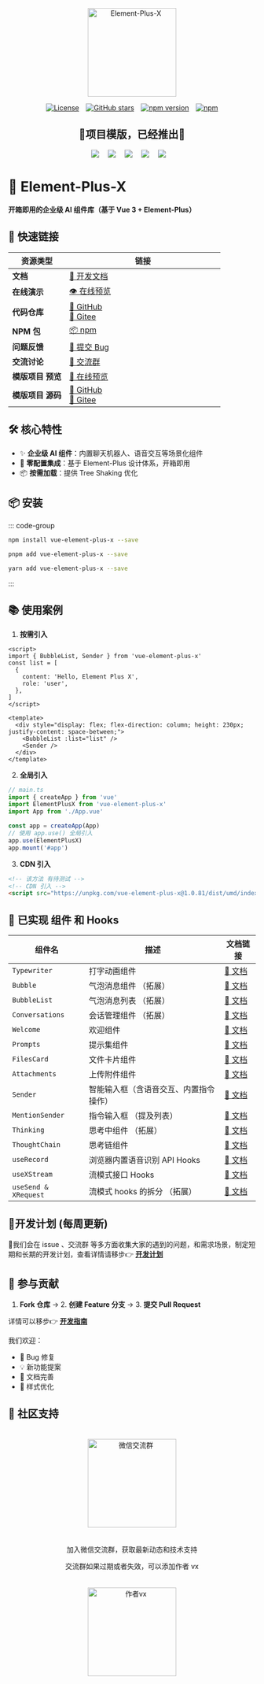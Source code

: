 <div align="center">
  <a href="https://element-plus-x.com">
    <img src="https://cdn.element-plus-x.com/element-plus-x.png" alt="Element-Plus-X" width="180" class="logo" />
  </a>
</div>

<div align="center">

  [![License](https://img.shields.io/badge/license-MIT-blue)](https://github.com/HeJiaYue520/Element-Plus-X/blob/main/LICENSE)&emsp;[![GitHub stars](https://img.shields.io/github/stars/HeJiaYue520/Element-Plus-X)](https://github.com/HeJiaYue520/Element-Plus-X)&emsp;[![npm version](https://img.shields.io/npm/v/vue-element-plus-x)](https://www.npmjs.com/package/vue-element-plus-x)&emsp;[![npm](https://img.shields.io/npm/dm/vue-element-plus-x.svg)](https://www.npmjs.com/package/vue-element-plus-x)

</div>

<div align="center">
<h2>💖项目模版，已经推出💖</h2>
<img src="https://cdn.element-plus-x.com/chat/1.webp" />&emsp;
<img src="https://cdn.element-plus-x.com/demo.webp" calss="element-plus-x-bubble" />&emsp;
<img src="https://cdn.element-plus-x.com/demo1.webp" calss="element-plus-x-bubble" />&emsp;
<img src="https://cdn.element-plus-x.com/demo3.webp" calss="element-plus-x-bubble" />&emsp;
<img src="https://cdn.element-plus-x.com/demo4.webp" calss="element-plus-x-bubble" />&emsp;
</div>

# 🚀 Element-Plus-X
**开箱即用的企业级 AI 组件库（基于 Vue 3 + Element-Plus）**

## 📢 快速链接
| 资源类型         | <div style="width: 300px;" >链接</div>                                                                 |
|------------------|----------------------------------------------------------------------|
| **文档**         | [📖 开发文档](https://element-plus-x.com)                             |
| **在线演示**     | [👁️ 在线预览](https://v.element-plus-x.com)                         |
| **代码仓库**     | [🐙 GitHub](https://github.com/element-plus-x/Element-Plus-X) <br> [🚠 Gitee](https://gitee.com/he-jiayue/element-plus-x)           |
| **NPM 包**       | [📦 npm](https://www.npmjs.com/package/vue-element-plus-x)           |
| **问题反馈**     | [🐛 提交 Bug](https://github.com/element-plus-x/Element-Plus-X/issues)  |
| **交流讨论**     | [🐒 交流群](https://github.com/element-plus-x/Element-Plus-X?tab=readme-ov-file#-%E7%A4%BE%E5%8C%BA%E6%94%AF%E6%8C%81)  |
| **模版项目 预览** | [👀 在线预览](https://chat.element-plus-x.com/)                       |
| **模版项目 源码** | [🐙 GitHub](https://github.com/HeJiaYue520/ruoyi-element-ai) <br> [🚠 Gitee](https://gitee.com/he-jiayue/ruoyi-element-ai)  |

## 🛠️ 核心特性
- ✨ **企业级 AI 组件**：内置聊天机器人、语音交互等场景化组件
- 🚀 **零配置集成**：基于 Element-Plus 设计体系，开箱即用
- 📦 **按需加载**：提供 Tree Shaking 优化

## 📦 安装
::: code-group
```sh [npm]
npm install vue-element-plus-x --save
```

```sh [pnpm]
pnpm add vue-element-plus-x --save
```

```sh [yarn]
yarn add vue-element-plus-x --save
```
:::

## 📚 使用案例

1. **按需引入**

```vue
<script>
import { BubbleList, Sender } from 'vue-element-plus-x'
const list = [
  {
    content: 'Hello, Element Plus X',
    role: 'user',
  },
]
</script>

<template>
  <div style="display: flex; flex-direction: column; height: 230px; justify-content: space-between;">
    <BubbleList :list="list" />
    <Sender />
  </div>
</template>
```

2. **全局引入**

```ts
// main.ts
import { createApp } from 'vue'
import ElementPlusX from 'vue-element-plus-x'
import App from './App.vue'

const app = createApp(App)
// 使用 app.use() 全局引入
app.use(ElementPlusX)
app.mount('#app')
```

3. **CDN 引入**
```html
<!-- 该方法 有待测试 -->
<!-- CDN 引入 -->
<script src="https://unpkg.com/vue-element-plus-x@1.0.81/dist/umd/index.js"></script>
```

## 🌟 已实现 组件 和 Hooks

| 组件名       | 描述                     | 文档链接               |
| ------------ | ------------------------ | ---------------------- |
| `Typewriter` | 打字动画组件             | [📄 文档](https://element-plus-x.com/components/typewriter/) |
| `Bubble`     | 气泡消息组件 （拓展）        | [📄 文档](https://element-plus-x.com/components/bubble/) |
| `BubbleList` | 气泡消息列表 （拓展）        | [📄 文档](https://element-plus-x.com/components/bubbleList/) |
| `Conversations` | 会话管理组件 （拓展）        | [📄 文档](https://element-plus-x.com/components/conversations/) |
| `Welcome`    | 欢迎组件           | [📄 文档](https://element-plus-x.com/components/welcome/) |
| `Prompts `    | 提示集组件           | [📄 文档](https://element-plus-x.com/components/prompts/) |
| `FilesCard`       |  文件卡片组件          | [📄 文档](https://element-plus-x.com/components/filesCard/) |
| `Attachments`       |  上传附件组件          | [📄 文档](https://element-plus-x.com/components/attachments/) |
| `Sender`     | 智能输入框（含语音交互、内置指令操作） | [📄 文档](https://element-plus-x.com/components/sender/) |
| `MentionSender`     | 指令输入框 （提及列表） | [📄 文档](https://element-plus-x.com/components/mentionSender/) |
| `Thinking`      | 思考中组件 （拓展）  | [📄 文档](https://element-plus-x.com/components/thinking/) |
| `ThoughtChain` | 思考链组件             | [📄 文档](https://element-plus-x.com/components/thoughtChain/) |
| `useRecord` | 浏览器内置语音识别 API Hooks   | [📄 文档](https://element-plus-x.com/components/useRecord/) |
| `useXStream` | 流模式接口 Hooks | [📄 文档](https://element-plus-x.com/components/useXStream/) |
| `useSend & XRequest` | 流模式 hooks 的拆分 （拓展）  | [📄 文档](https://element-plus-x.com/components/useSend/) |

## 🎯开发计划 (每周更新)

🎀我们会在 issue 、交流群 等多方面收集大家的遇到的问题，和需求场景，制定短期和长期的开发计划，查看详情请移步👉 **[开发计划](https://element-plus-x.com/roadmap.html)**

## 🤝 参与贡献

1. **Fork 仓库** → 2. **创建 Feature 分支** → 3. **提交 Pull Request**

详情可以移步👉 **[开发指南](https://element-plus-x.com/guide/develop.html)**

我们欢迎：

- 🐛 Bug 修复
- 💡 新功能提案
- 📝 文档完善
- 🎨 样式优化

## 👥 社区支持
<div align="center">
<img src="https://cdn.element-plus-x.com/vx-2025-07-07.png" alt="微信交流群" width="180" style="margin: 20px;" />
<p>加入微信交流群，获取最新动态和技术支持</p>

<p>交流群如果过期或者失效，可以添加作者 vx</p>
<img src="https://cdn.element-plus-x.com/element-plus-x-author-vx.png" alt="作者vx" width="180" style="margin: 20px;" />
</div>
